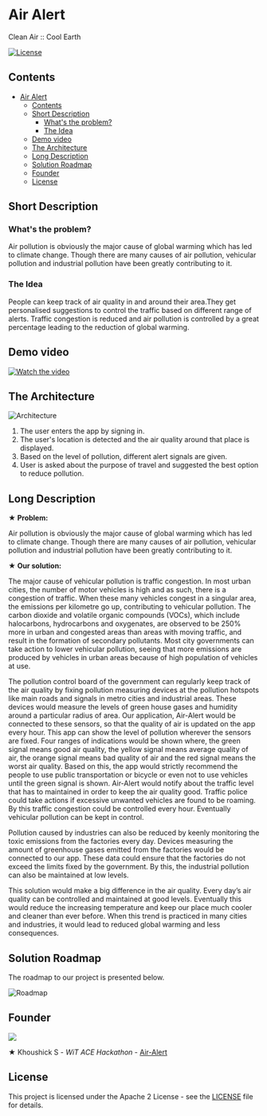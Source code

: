 # Air Alert
Clean Air :: Cool Earth

[![License](https://img.shields.io/badge/License-Apache2-blue.svg)](https://www.apache.org/licenses/LICENSE-2.0)

## Contents

- [Air Alert](#Air-Alert)
  - [Contents](#contents)
  - [Short Description](#short-description)
    - [What's the problem?](#whats-the-problem)
    - [The Idea](#the-idea)
  - [Demo video](#demo-video)
  - [The Architecture](#the-architecture)
  - [Long Description](#long-description)
  - [Solution Roadmap](#solution-roadmap)
  - [Founder](#founder)
  - [License](#license)

## Short Description

### What's the problem?

Air pollution is obviously the major cause of global warming which has led to climate change. Though there are many causes of air pollution, vehicular pollution and industrial pollution have been greatly contributing to it.

### The Idea

People can keep track of air quality in and around their area.They get personalised suggestions to control the traffic based on different range of alerts. Traffic congestion is reduced and air pollution is controlled by a great percentage leading to the reduction of global warming.

## Demo video

[![Watch the video](https://github.com/Call-for-Code/Liquid-Prep/blob/master/images/readme/IBM-interview-video-image.png)](https://youtu.be/vOgCOoy_Bx0)

## The Architecture

![Architecture](https://user-images.githubusercontent.com/86069674/122465070-3c34a980-cfd5-11eb-8c89-ce0eaae85056.png)

1. The user enters the app by signing in.
2. The user's location is detected and the air quality around that place is displayed.
3. Based on the level of pollution, different alert signals are given.
4. User is asked about the purpose of travel and suggested the best option to reduce pollution.

## Long Description

**★ Problem:**

Air pollution is obviously the major cause of global warming which has led to climate change. Though there are many causes of air pollution, vehicular pollution and industrial pollution have been greatly contributing to it.

**★ Our solution:**

The major cause of vehicular pollution is traffic congestion. In most urban cities, the number of motor vehicles is high and as such, there is a congestion of traffic. When these many vehicles congest in a singular area, the emissions per kilometre go up, contributing to vehicular pollution. The carbon dioxide and volatile organic compounds (VOCs), which include halocarbons, hydrocarbons and oxygenates, are observed to be 250% more in urban and congested areas than areas with moving traffic, and result in the formation of secondary pollutants. Most city governments can take action to lower vehicular pollution, seeing that more emissions are produced by vehicles in urban areas because of high population of vehicles at use.

The pollution control board of the government can regularly keep track of the air quality by fixing pollution measuring devices at the pollution hotspots like main roads and signals in metro cities and industrial areas. These devices would measure the levels of green house gases and humidity around a particular radius of area. Our application, Air-Alert would be connected to these sensors, so that the quality of air is updated on the app every hour. This app can show the level of pollution wherever the sensors are fixed. Four ranges of indications would be shown where, the green signal means good air quality, the yellow signal means average quality of air, the orange signal means bad quality of air and the red signal means the worst air quality. Based on this, the app would strictly recommend the people to use public transportation or bicycle or even not to use vehicles until the green signal is shown. Air-Alert would notify about the traffic level that has to maintained in order to keep the air quality good. Traffic police could take actions if excessive unwanted vehicles are found to be roaming. By this traffic congestion could be controlled every hour. Eventually vehicular pollution can be kept in control.

Pollution caused by industries can also be reduced by keenly monitoring the toxic emissions from the factories every day. Devices measuring the amount of greenhouse gases emitted from the factories would be connected to our app. These data could ensure that the factories do not exceed the limits fixed by the government. By this, the industrial pollution can also be maintained at low levels.

This solution would make a big difference in the air quality. Every day’s air quality can be controlled and maintained at good levels. Eventually this would reduce the increasing temperature and keep our place much cooler and cleaner than ever before. When this trend is practiced in many cities and industries, it would lead to reduced global warming and less consequences.

## Solution Roadmap

The roadmap to our project is presented below.

![Roadmap](https://user-images.githubusercontent.com/86069674/122473970-2f698300-cfe0-11eb-842f-9082fc4d8a08.jpg)

## Founder

<a href="https://github.com/Khoushick-S">
  <img src="https://github.com/Khoushick-S.png?size=50">
</a>

★ Khoushick S - _WiT ACE Hackathon_ - [Air-Alert](https://github.com/Khoushick-S/Air-Alert)

## License

This project is licensed under the Apache 2 License - see the [LICENSE](LICENSE) file for details.
